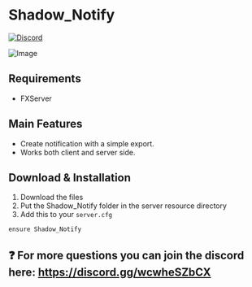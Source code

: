 # Shadow_Notify
[![Discord](https://discordapp.com/api/guilds/941069212129042524/widget.png)](https://discord.gg/wcwheSZbCX)

![Image](https://Shadow.com/i/02P11n2021p678.png)

## Requirements
- FXServer

## Main Features
- Create notification with a simple export.
- Works both client and server side.

## Download & Installation

1. Download the files
2. Put the Shadow_Notify folder in the server resource directory
3. Add this to your `server.cfg`
```
ensure Shadow_Notify
```
## ❓ For more questions you can join the discord here: https://discord.gg/wcwheSZbCX
